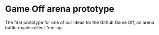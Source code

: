 # Game Off arena prototype
 The first prototype for one of our ideas for the Github Game Off, an arena battle royale collect-'em-up.
